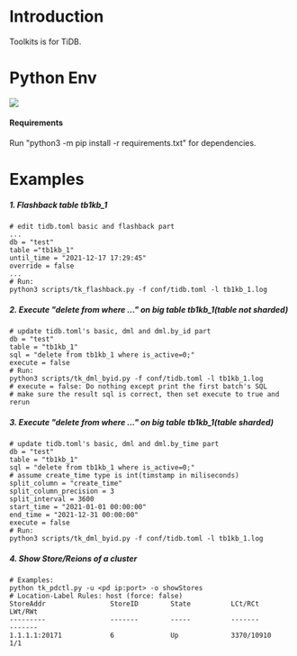 # Introduction
Toolkits is for TiDB. 

# Python Env
![](https://img.shields.io/static/v1?label=Python&message=3.6&color=green&?style=for-the-badge)

#### Requirements 
Run "python3 -m pip install -r requirements.txt" for dependencies.

# Examples
##### 1. Flashback table tb1kb_1
```
# edit tidb.toml basic and flashback part
...
db = "test"
table ="tb1kb_1"
until_time = "2021-12-17 17:29:45"
override = false
...
# Run:
python3 scripts/tk_flashback.py -f conf/tidb.toml -l tb1kb_1.log
```
##### 2. Execute "delete from where ..." on big table tb1kb_1(table not sharded)
```
# update tidb.toml's basic, dml and dml.by_id part
db = "test"
table = "tb1kb_1"
sql = "delete from tb1kb_1 where is_active=0;"
execute = false
# Run:
python3 scripts/tk_dml_byid.py -f conf/tidb.toml -l tb1kb_1.log
# execute = false: Do nothing except print the first batch's SQL 
# make sure the result sql is correct, then set execute to true and rerun
```
##### 3. Execute "delete from where ..." on big table tb1kb_1(table sharded)
```
# update tidb.toml's basic, dml and dml.by_time part
db = "test"
table = "tb1kb_1"
sql = "delete from tb1kb_1 where is_active=0;"
# assume create_time type is int(timstamp in miliseconds)
split_column = "create_time"
split_column_precision = 3
split_interval = 3600
start_time = "2021-01-01 00:00:00"
end_time = "2021-12-31 00:00:00"
execute = false
# Run:
python3 scripts/tk_dml_byid.py -f conf/tidb.toml -l tb1kb_1.log
```
##### 4. Show Store/Reions of a cluster
```
# Examples:
python tk_pdctl.py -u <pd ip:port> -o showStores
# Location-Label Rules: host (force: false)
StoreAddr                StoreID        State          LCt/RCt        LWt/RWt 
---------                -------        -----          -------        -------
1.1.1.1:20171            6              Up             3370/10910     1/1    
```
